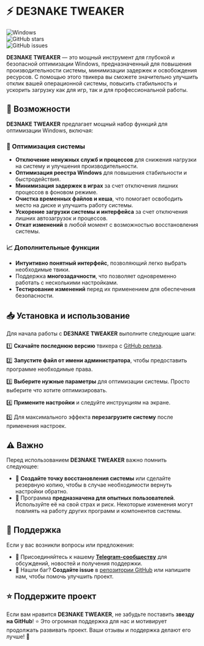 # ⚡ DE3NAKE TWEAKER

![Windows](https://img.shields.io/badge/Windows-Optimization-blue?style=for-the-badge&logo=windows)  
![GitHub stars](https://img.shields.io/github/stars/MiHaTsKiYi13/de3nake-tweaker?style=for-the-badge)  
![GitHub issues](https://img.shields.io/github/issues/MiHaTsKiYi13/de3nake-tweaker?style=for-the-badge)

**DE3NAKE TWEAKER** — это мощный инструмент для глубокой и безопасной оптимизации Windows, предназначенный для повышения производительности системы, минимизации задержек и освобождения ресурсов. С помощью этого твикера вы сможете значительно улучшить отклик вашей операционной системы, повысить стабильность и ускорить загрузку как для игр, так и для профессиональной работы.

## 🚀 Возможности
**DE3NAKE TWEAKER** предлагает мощный набор функций для оптимизации Windows, включая:

### 🔧 Оптимизация системы
- **Отключение ненужных служб и процессов** для снижения нагрузки на систему и улучшения производительности.
- **Оптимизация реестра Windows** для повышения стабильности и быстродействия.
- **Минимизация задержек в играх** за счет отключения лишних процессов в фоновом режиме.
- **Очистка временных файлов и кеша**, что помогает освободить место на диске и улучшить работу системы.
- **Ускорение загрузки системы и интерфейса** за счет отключения лишних автозагрузок и процессов.
- **Откат изменений** в любой момент с возможностью восстановления системы.

### 📈 Дополнительные функции
- **Интуитивно понятный интерфейс**, позволяющий легко выбрать необходимые твики.
- Поддержка **многозадачности**, что позволяет одновременно работать с несколькими настройками.
- **Тестирование изменений** перед их применением для обеспечения безопасности.

## 📥 Установка и использование
Для начала работы с **DE3NAKE TWEAKER** выполните следующие шаги:

1️⃣ **Скачайте последнюю версию** твикера с [GitHub релиза](https://github.com/MiHaTsKiYi13/de3nake-tweaker/releases/tag/V1).

2️⃣ **Запустите файл от имени администратора**, чтобы предоставить программе необходимые права.

3️⃣ **Выберите нужные параметры** для оптимизации системы. Просто выберите что хотите оптимизировать.

4️⃣ **Примените настройки** и следуйте инструкциям на экране.

5️⃣ Для максимального эффекта **перезагрузите систему** после применения настроек.

## ⚠️ Важно
Перед использованием **DE3NAKE TWEAKER** важно помнить следующее:

- 🔹 **Создайте точку восстановления системы** или сделайте резервную копию, чтобы в случае необходимости вернуть настройки обратно.
- 🔹 Программа **предназначена для опытных пользователей**. Используйте её на свой страх и риск. Некоторые изменения могут повлиять на работу других программ и компонентов системы.

## 📢 Поддержка
Если у вас возникли вопросы или предложения:

- 💬 Присоединяйтесь к нашему **[Telegram-сообществу](https://t.me/DE3NAKE)** для обсуждений, новостей и получения поддержки.
- 🐛 Нашли баг? **Создайте issue** в [репозитории GitHub](https://github.com/MiHaTsKiYi13/de3nake-tweaker/issues) или напишите нам, чтобы помочь улучшить проект.

## ⭐ Поддержите проект
Если вам нравится **DE3NAKE TWEAKER**, не забудьте поставить **звезду на GitHub**! ⭐ Это огромная поддержка для нас и мотивирует продолжать развивать проект. Ваши отзывы и поддержка делают его лучше! 🚀
